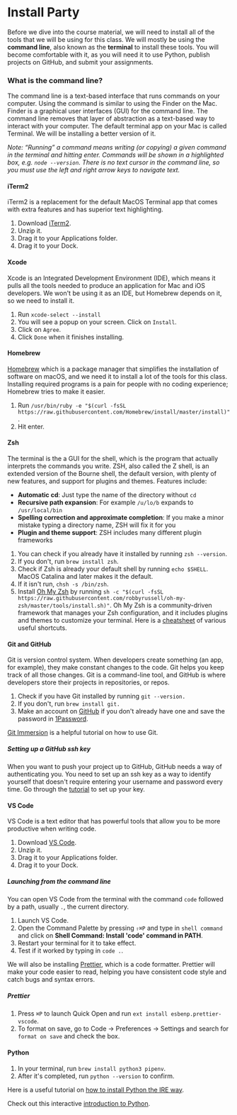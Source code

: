 # Install Party

Before we dive into the course material, we will need to install all of the tools that we will be using for this class. We will mostly be using the **command line**, also known as the **terminal** to install these tools. You will become comfortable with it, as you will need it to use Python, publish projects on GitHub, and submit your assignments.

### What is the command line?

The command line is a text-based interface that runs commands on your computer. Using the command is similar to using the Finder on the Mac. Finder is a graphical user interfaces (GUI) for the command line. The command line removes that layer of abstraction as a text-based way to interact with your computer. The default terminal app on your Mac is called Terminal. We will be installing a better version of it.

_Note: “Running” a command means writing (or copying) a given command in the terminal and hitting enter. Commands will be shown in a highlighted box, e.g. `node --version`. There is no text cursor in the command line, so you must use the left and right arrow keys to navigate text._

#### iTerm2

iTerm2 is a replacement for the default MacOS Terminal app that comes with extra features and has superior text highlighting.

1. Download [iTerm2](https://iterm2.com/).
2. Unzip it.
3. Drag it to your Applications folder.
4. Drag it to your Dock.

#### Xcode

Xcode is an Integrated Development Environment (IDE), which means it pulls all the tools needed to produce an application for Mac and iOS developers. We won't be using it as an IDE, but Homebrew depends on it, so we need to install it.

1. Run `xcode-select --install`
2. You will see a popup on your screen. Click on `Install`.
3. Click on `Agree`.
4. Click `Done` when it finishes installing.

#### Homebrew

[Homebrew](https://brew.sh/) which is a package manager that simplifies the installation of software on macOS, and we need it to install a lot of the tools for this class. Installing required programs is a pain for people with no coding experience; Homebrew tries to make it easier.

1. Run `/usr/bin/ruby -e "$(curl -fsSL https://raw.githubusercontent.com/Homebrew/install/master/install)"`.
2. Hit enter.

#### Zsh

The terminal is the a GUI for the shell, which is the program that actually interprets the commands you write. ZSH, also called the Z shell, is an extended version of the Bourne shell, the default version, with plenty of new features, and support for plugins and themes.
Features include:

- **Automatic cd**: Just type the name of the directory without `cd`
- **Recursive path expansion**: For example `/u/lo/b` expands to `/usr/local/bin`
- **Spelling correction and approximate completion**: If you make a minor mistake typing a directory name, ZSH will fix it for you
- **Plugin and theme support**: ZSH includes many different plugin frameworks

1. You can check if you already have it installed by running `zsh --version`.
2. If you don't, run `brew install zsh`.
3. Check if Zsh is already your default shell by running `echo $SHELL`. MacOS Catalina and later makes it the default.
4. If it isn't run, `chsh -s /bin/zsh`.
5. Install [Oh My Zsh](https://ohmyz.sh/) by running `sh -c "$(curl -fsSL https://raw.githubusercontent.com/robbyrussell/oh-my-zsh/master/tools/install.sh)"`.
   Oh My Zsh is a community-driven framework that manages your Zsh configuration, and it includes plugins and themes to customize your terminal. Here is a [cheatsheet](https://github.com/ohmyzsh/ohmyzsh/wiki/Cheatsheet) of various useful shortcuts.

#### Git and GitHub

Git is version control system. When developers create something (an app, for example), they make constant changes to the code. Git helps you keep track of all those changes. Git is a command-line tool, and GitHub is where developers store their projects in repositories, or repos.

1. Check if you have Git installed by running `git --version.`
2. If you don't, run `brew install git.`
3. Make an account on [GitHub](https://github.com/) if you don't already have one and save the password in [1Password](https://1password.com/).

[Git Immersion](http://gitimmersion.com/) is a helpful tutorial on how to use Git.

##### Setting up a GitHub ssh key

When you want to push your project up to GitHub, GitHub needs a way of authenticating you. You need to set up an ssh key as a way to identify yourself that doesn't require entering your username and password every time. Go through the [tutorial](https://help.github.com/en/github/authenticating-to-github/connecting-to-github-with-ssh) to set up your key.

#### VS Code

VS Code is a text editor that has powerful tools that allow you to be more productive when writing code.

1. Download [VS Code](https://code.visualstudio.com/).
2. Unzip it.
3. Drag it to your Applications folder.
4. Drag it to your Dock.

##### Launching from the command line

You can open VS Code from the terminal with the command `code` followed by a path, usually `.`, the current directory.

1. Launch VS Code.
2. Open the Command Palette by pressing `⇧⌘P` and type in `shell command` and click on **Shell Command: Install 'code' command in PATH**.
3. Restart your terminal for it to take effect.
4. Test if it worked by typing in `code .`.

We will also be installing [Prettier](https://github.com/prettier/prettier-vscode), which is a code formatter. Prettier will make your code easier to read, helping you have consistent code style and catch bugs and syntax errors.

##### Prettier

1. Press `⌘P` to launch Quick Open and run `ext install esbenp.prettier-vscode`.
2. To format on save, go to Code → Preferences → Settings and search for `format on save` and check the box.

#### Python

1. In your terminal, run `brew install python3 pipenv`.
2. After it's completed, run `python --version` to confirm.

Here is a useful tutorial on [how to install Python the IRE way](https://docs.google.com/document/d/1cYmpfZEZ8r-09Q6Go917cKVcQk_d0P61gm0q8DAdIdg/edit).

Check out this interactive [introduction to Python](http://littlecolumns.com/learn/python/).
